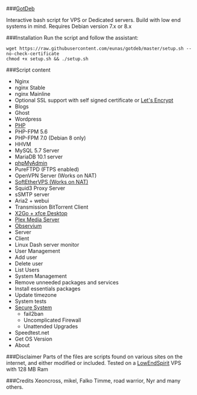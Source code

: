 ###[GotDeb](https://gotdeb.com)

Interactive bash script for VPS or Dedicated servers.
Build with low end systems in mind.
Requires Debian version 7.x or 8.x

###Installation
Run the script and follow the assistant:

`wget https://raw.githubusercontent.com/eunas/gotdeb/master/setup.sh --no-check-certificate`<br />
`chmod +x setup.sh && ./setup.sh`

###Script content

* Nginx
 * nginx Stable
 * nginx Mainline
 * Optional SSL support with self signed certificate or [Let's Encrypt](https://github.com/eunas/gotdeb/wiki/lets-encrypt)
* Blogs
 * Ghost
 * Wordpress
* [PHP](https://github.com/eunas/gotdeb/wiki/PHP-FPM)
 * PHP-FPM 5.6
 * PHP-FPM 7.0 (Debian 8 only)
 * HHVM
* MySQL 5.7 Server
* MariaDB 10.1 server
* [phpMyAdmin](https://github.com/eunas/gotdeb/wiki/phpMyAdmin)
* PureFTPD (FTPS enabled)
* OpenVPN Server (Works on NAT)
* [SoftEtherVPS (Works on NAT)](https://github.com/eunas/gotdeb/wiki/SoftEtherVPN)
* Squid3 Proxy Server
* sSMTP server
* Aria2 + webui
* Transmission BitTorrent Client
* [X2Go + xfce Desktop](https://github.com/eunas/gotdeb/wiki/Remote-Desktop)
* [Plex Media Server](https://github.com/eunas/gotdeb/wiki/plexmediaserver)
* [Observium](https://github.com/eunas/gotdeb/wiki/Observium)
 * Server
 * Client
* Linux Dash server monitor
* User Management
 * Add user
 * Delete user
 * List Users
* System Management
 * Remove unneeded packages and services
 * Install essentials packages
 * Update timezone
 * System tests
 * [Secure System](https://github.com/eunas/gotdeb/wiki/Secure-System)
   * fail2ban
    * Uncomplicated Firewall
     * Unattended Upgrades
 * Speedtest.net
 * Get OS Version
* About


###Disclaimer
Parts of the files are scripts found on various sites on the internet, and either modified or included.
Tested on a [LowEndSpirit](http://lowendspirit.com/) VPS with 128 MB Ram

###Credits
Xeoncross, mikel, Falko Timme, road warrior, Nyr and many others.